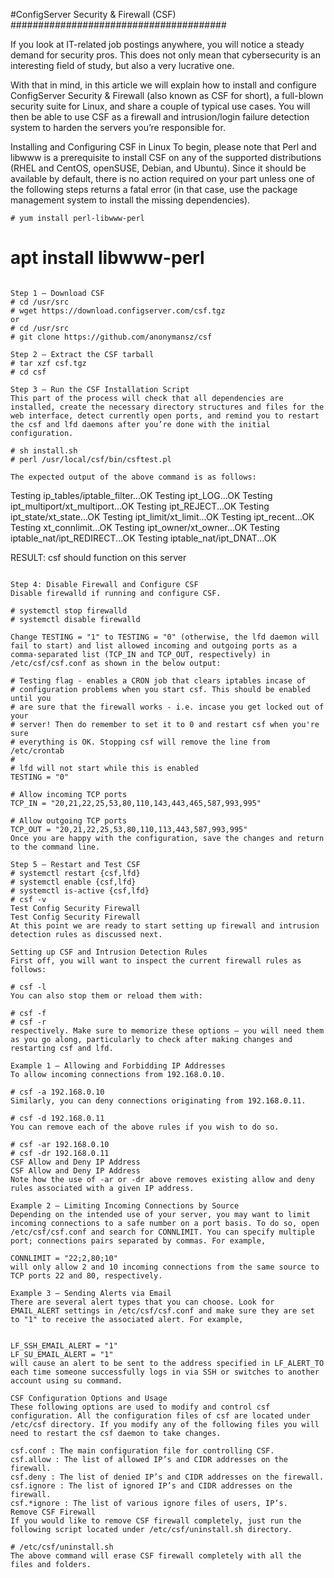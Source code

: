 #ConfigServer Security & Firewall (CSF)
#######################################

If you look at IT-related job postings anywhere, you will notice a steady demand for security pros. This does not only mean that cybersecurity is an interesting field of study, but also a very lucrative one.

With that in mind, in this article we will explain how to install and configure ConfigServer Security & Firewall (also known as CSF for short), a full-blown security suite for Linux, and share a couple of typical use cases. You will then be able to use CSF as a firewall and intrusion/login failure detection system to harden the servers you’re responsible for.

Installing and Configuring CSF in Linux
To begin, please note that Perl and libwww is a prerequisite to install CSF on any of the supported distributions (RHEL and CentOS, openSUSE, Debian, and Ubuntu). Since it should be available by default, there is no action required on your part unless one of the following steps returns a fatal error (in that case, use the package management system to install the missing dependencies).

~~~
# yum install perl-libwww-perl
~~~
# apt install libwww-perl
~~~

Step 1 – Download CSF
# cd /usr/src
# wget https://download.configserver.com/csf.tgz
or
# cd /usr/src
# git clone https://github.com/anonymansz/csf

Step 2 – Extract the CSF tarball
# tar xzf csf.tgz
# cd csf

Step 3 – Run the CSF Installation Script
This part of the process will check that all dependencies are installed, create the necessary directory structures and files for the web interface, detect currently open ports, and remind you to restart the csf and lfd daemons after you’re done with the initial configuration.

# sh install.sh
# perl /usr/local/csf/bin/csftest.pl

The expected output of the above command is as follows:
~~~
Testing ip_tables/iptable_filter...OK
Testing ipt_LOG...OK
Testing ipt_multiport/xt_multiport...OK
Testing ipt_REJECT...OK
Testing ipt_state/xt_state...OK
Testing ipt_limit/xt_limit...OK
Testing ipt_recent...OK
Testing xt_connlimit...OK
Testing ipt_owner/xt_owner...OK
Testing iptable_nat/ipt_REDIRECT...OK
Testing iptable_nat/ipt_DNAT...OK

RESULT: csf should function on this server
~~~

Step 4: Disable Firewall and Configure CSF
Disable firewalld if running and configure CSF.

# systemctl stop firewalld
# systemctl disable firewalld

Change TESTING = "1" to TESTING = "0" (otherwise, the lfd daemon will fail to start) and list allowed incoming and outgoing ports as a comma-separated list (TCP_IN and TCP_OUT, respectively) in /etc/csf/csf.conf as shown in the below output:

# Testing flag - enables a CRON job that clears iptables incase of
# configuration problems when you start csf. This should be enabled until you
# are sure that the firewall works - i.e. incase you get locked out of your
# server! Then do remember to set it to 0 and restart csf when you're sure
# everything is OK. Stopping csf will remove the line from /etc/crontab
#
# lfd will not start while this is enabled
TESTING = "0"

# Allow incoming TCP ports
TCP_IN = "20,21,22,25,53,80,110,143,443,465,587,993,995"

# Allow outgoing TCP ports
TCP_OUT = "20,21,22,25,53,80,110,113,443,587,993,995"
Once you are happy with the configuration, save the changes and return to the command line.

Step 5 – Restart and Test CSF
# systemctl restart {csf,lfd}
# systemctl enable {csf,lfd}
# systemctl is-active {csf,lfd}
# csf -v
Test Config Security Firewall
Test Config Security Firewall
At this point we are ready to start setting up firewall and intrusion detection rules as discussed next.

Setting up CSF and Intrusion Detection Rules
First off, you will want to inspect the current firewall rules as follows:

# csf -l
You can also stop them or reload them with:

# csf -f
# csf -r
respectively. Make sure to memorize these options – you will need them as you go along, particularly to check after making changes and restarting csf and lfd.

Example 1 – Allowing and Forbidding IP Addresses
To allow incoming connections from 192.168.0.10.

# csf -a 192.168.0.10
Similarly, you can deny connections originating from 192.168.0.11.

# csf -d 192.168.0.11
You can remove each of the above rules if you wish to do so.

# csf -ar 192.168.0.10
# csf -dr 192.168.0.11
CSF Allow and Deny IP Address
CSF Allow and Deny IP Address
Note how the use of -ar or -dr above removes existing allow and deny rules associated with a given IP address.

Example 2 – Limiting Incoming Connections by Source
Depending on the intended use of your server, you may want to limit incoming connections to a safe number on a port basis. To do so, open /etc/csf/csf.conf and search for CONNLIMIT. You can specify multiple port; connections pairs separated by commas. For example,

CONNLIMIT = "22;2,80;10"
will only allow 2 and 10 incoming connections from the same source to TCP ports 22 and 80, respectively.

Example 3 – Sending Alerts via Email
There are several alert types that you can choose. Look for EMAIL_ALERT settings in /etc/csf/csf.conf and make sure they are set to "1" to receive the associated alert. For example,

 
LF_SSH_EMAIL_ALERT = "1"
LF_SU_EMAIL_ALERT = "1"
will cause an alert to be sent to the address specified in LF_ALERT_TO each time someone successfully logs in via SSH or switches to another account using su command.

CSF Configuration Options and Usage
These following options are used to modify and control csf configuration. All the configuration files of csf are located under /etc/csf directory. If you modify any of the following files you will need to restart the csf daemon to take changes.

csf.conf : The main configuration file for controlling CSF.
csf.allow : The list of allowed IP’s and CIDR addresses on the firewall.
csf.deny : The list of denied IP’s and CIDR addresses on the firewall.
csf.ignore : The list of ignored IP’s and CIDR addresses on the firewall.
csf.*ignore : The list of various ignore files of users, IP’s.
Remove CSF Firewall
If you would like to remove CSF firewall completely, just run the following script located under /etc/csf/uninstall.sh directory.

# /etc/csf/uninstall.sh
The above command will erase CSF firewall completely with all the files and folders.
